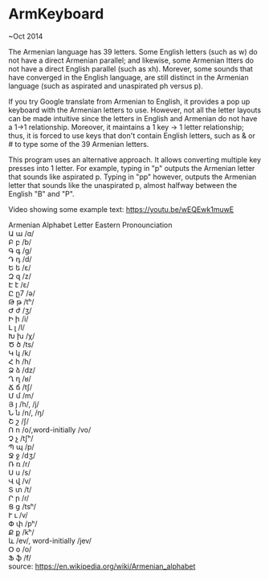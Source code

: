 # ArmKeyboard

~Oct 2014

The Armenian language has 39 letters. Some English letters (such as w) do not have a direct Armenian parallel; and likewise, some Armenian ltters do not have a direct English parallel (such as xh). Morever, some sounds that have converged in the English language, are still distinct in the Armenian language (such as aspirated and unaspirated ph versus p). 

If you try Google translate from Armenian to English, it provides a pop up keyboard with the Armenian letters to use. However, not all the letter layouts can be made intuitive since the letters in English and Armenian do not have a 1->1 relationship. Moreover, it maintains a 1 key -> 1 letter relationship; thus, it is forced to use keys that don't contain English letters, such as & or # to type some of the 39 Armenian letters.

This program uses an alternative approach. It allows converting multiple key presses into 1 letter. For example, typing in "p" outputs the Armenian letter that sounds like aspirated p. Typing in "pp" however, outputs the Armenian letter that sounds like the unaspirated p, almost halfway between the English "B" and "P".

Video showing some example text: https://youtu.be/wEQEwk1muwE

Armenian Alphabet
Letter	Eastern Pronounciation  
Ա ա	/ɑ/  
Բ բ	/b/  
Գ գ	/ɡ/  
Դ դ	/d/  
Ե ե	/ɛ/  
Զ զ	/z/  
Է է	/ɛ/  
Ը ը7	/ə/  
Թ թ	/tʰ/  
Ժ ժ	/ʒ/  
Ի ի	/i/  
Լ լ	/l/  
Խ խ	/χ/  
Ծ ծ	/ts/  
Կ կ	/k/  
Հ հ	/h/  
Ձ ձ	/dz/  
Ղ ղ	/ʁ/  
Ճ ճ	/tʃ/  
Մ մ	/m/  
Յ յ	/h/, /j/  
Ն ն	/n/, /ŋ/  
Շ շ	/ʃ/  
Ո ո	/o/,word-initially /vo/  
Չ չ	/tʃʰ/  
Պ պ	/p/  
Ջ ջ	/dʒ/  
Ռ ռ	/r/  
Ս ս	/s/  
Վ վ	/v/  
Տ տ	/t/  
Ր ր	/ɾ/  
Ց ց	/tsʰ/  
Ւ ւ	/v/  
Փ փ	/pʰ/  
Ք ք	/kʰ/  
և	/ev/, word-initially /jev/  
Օ օ	/o/  
Ֆ ֆ	/f/  
source: https://en.wikipedia.org/wiki/Armenian_alphabet
